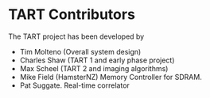 # TART Contributors

The TART project has been developed by 

* Tim Molteno (Overall system design)
* Charles Shaw (TART 1 and early phase project)
* Max Scheel (TART 2 and imaging algorithms)
* Mike Field (HamsterNZ) Memory Controller for SDRAM.
* Pat Suggate. Real-time correlator
